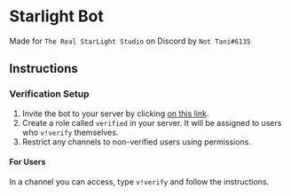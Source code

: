 # Starlight Bot
Made for `The Real StarLight Studio` on Discord by `Not Tani#6135`

## Instructions
### Verification Setup
1. Invite the bot to your server by clicking [on this link](https://discord.com/api/oauth2/authorize?client_id=785332730626965504&permissions=8&scope=bot).
2. Create a role called `verified` in your server. It will be assigned to users who `v!verify` themselves. 
3. Restrict any channels to non-verified users using permissions.

#### For Users
In a channel you can access, type `v!verify` and follow the instructions.